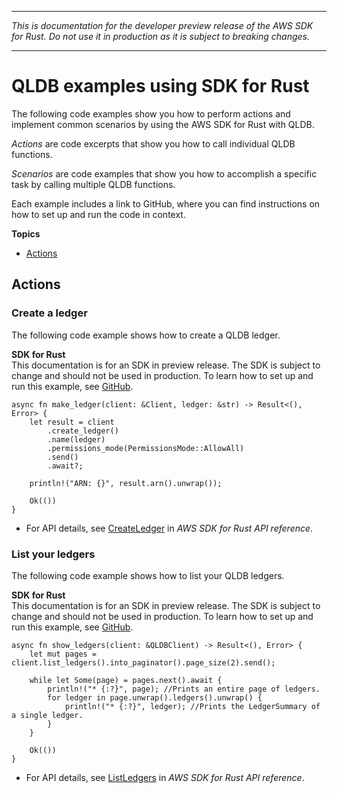 --------

 *This is documentation for the developer preview release of the AWS SDK for Rust\. Do not use it in production as it is subject to breaking changes\.* 

--------

# QLDB examples using SDK for Rust<a name="rust_qldb_code_examples"></a>

The following code examples show you how to perform actions and implement common scenarios by using the AWS SDK for Rust with QLDB\.

*Actions* are code excerpts that show you how to call individual QLDB functions\.

*Scenarios* are code examples that show you how to accomplish a specific task by calling multiple QLDB functions\.

Each example includes a link to GitHub, where you can find instructions on how to set up and run the code in context\.

**Topics**
+ [Actions](#w14aac14b9c51c13)

## Actions<a name="w14aac14b9c51c13"></a>

### Create a ledger<a name="qldb_CreateLedger_rust_topic"></a>

The following code example shows how to create a QLDB ledger\.

**SDK for Rust**  
This documentation is for an SDK in preview release\. The SDK is subject to change and should not be used in production\.
 To learn how to set up and run this example, see [GitHub](https://github.com/awsdocs/aws-doc-sdk-examples/tree/main/rust_dev_preview/qldb#code-examples)\. 
  

```
async fn make_ledger(client: &Client, ledger: &str) -> Result<(), Error> {
    let result = client
        .create_ledger()
        .name(ledger)
        .permissions_mode(PermissionsMode::AllowAll)
        .send()
        .await?;

    println!("ARN: {}", result.arn().unwrap());

    Ok(())
}
```
+  For API details, see [CreateLedger](https://docs.rs/releases/search?query=aws-sdk) in *AWS SDK for Rust API reference*\. 

### List your ledgers<a name="qldb_ListLedgers_rust_topic"></a>

The following code example shows how to list your QLDB ledgers\.

**SDK for Rust**  
This documentation is for an SDK in preview release\. The SDK is subject to change and should not be used in production\.
 To learn how to set up and run this example, see [GitHub](https://github.com/awsdocs/aws-doc-sdk-examples/tree/main/rust_dev_preview/qldb#code-examples)\. 
  

```
async fn show_ledgers(client: &QLDBClient) -> Result<(), Error> {
    let mut pages = client.list_ledgers().into_paginator().page_size(2).send();

    while let Some(page) = pages.next().await {
        println!("* {:?}", page); //Prints an entire page of ledgers.
        for ledger in page.unwrap().ledgers().unwrap() {
            println!("* {:?}", ledger); //Prints the LedgerSummary of a single ledger.
        }
    }

    Ok(())
}
```
+  For API details, see [ListLedgers](https://docs.rs/releases/search?query=aws-sdk) in *AWS SDK for Rust API reference*\. 